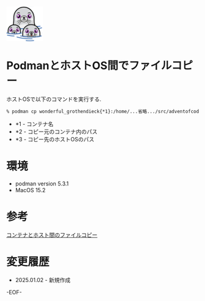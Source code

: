 ![Podman](imgs/podman-3-logo-95w-90h.webp)
# PodmanとホストOS間でファイルコピー
ホストOSで以下のコマンドを実行する.
```bash
% podman cp wonderful_grothendieck{*1}:/home/...省略.../src/adventofcode{*2} .{*3}
```
* *1 - コンテナ名
* *2 - コピー元のコンテナ内のパス
* *3 - コピー先のホストOSのパス

# 環境
* podman version 5.3.1
* MacOS 15.2

# 参考
[コンテナとホスト間のファイルコピー](https://qiita.com/Nao_Ishimatsu/items/f1b20b34b09e3611696e#-実行例-11)

# 変更履歴
* 2025.01.02 - 新規作成

-EOF-